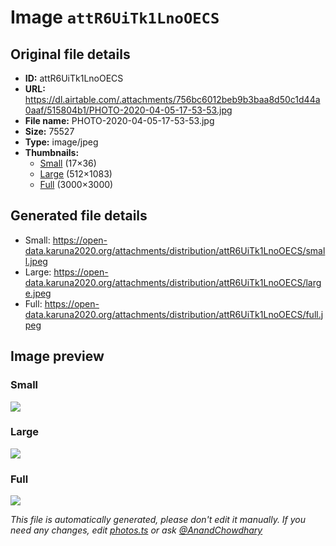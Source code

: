# Image `attR6UiTk1LnoOECS`

## Original file details

- **ID:** attR6UiTk1LnoOECS
- **URL:** https://dl.airtable.com/.attachments/756bc6012beb9b3baa8d50c1d44a0aaf/515804b1/PHOTO-2020-04-05-17-53-53.jpg
- **File name:** PHOTO-2020-04-05-17-53-53.jpg
- **Size:** 75527
- **Type:** image/jpeg
- **Thumbnails:**
  - [Small](https://dl.airtable.com/.attachmentThumbnails/dbb418449b83f2900aea7181090f8992/d6fa5daa) (17×36)
  - [Large](https://dl.airtable.com/.attachmentThumbnails/0c86e080db898f919755ebbb707eef27/cc969602) (512×1083)
  - [Full](https://dl.airtable.com/.attachmentThumbnails/7374cf751669738dec0f3865f8b16423/7bad49e9) (3000×3000)

## Generated file details

- Small: https://open-data.karuna2020.org/attachments/distribution/attR6UiTk1LnoOECS/small.jpeg
- Large: https://open-data.karuna2020.org/attachments/distribution/attR6UiTk1LnoOECS/large.jpeg
- Full: https://open-data.karuna2020.org/attachments/distribution/attR6UiTk1LnoOECS/full.jpeg

## Image preview

### Small

![](https://open-data.karuna2020.org/attachments/distribution/attR6UiTk1LnoOECS/small.jpeg)

### Large

![](https://open-data.karuna2020.org/attachments/distribution/attR6UiTk1LnoOECS/large.jpeg)

### Full

![](https://open-data.karuna2020.org/attachments/distribution/attR6UiTk1LnoOECS/full.jpeg)

_This file is automatically generated, please don't edit it manually. If you need any changes, edit [photos.ts](/photos.ts) or ask [@AnandChowdhary](https://github.com/AnandChowdhary)_

